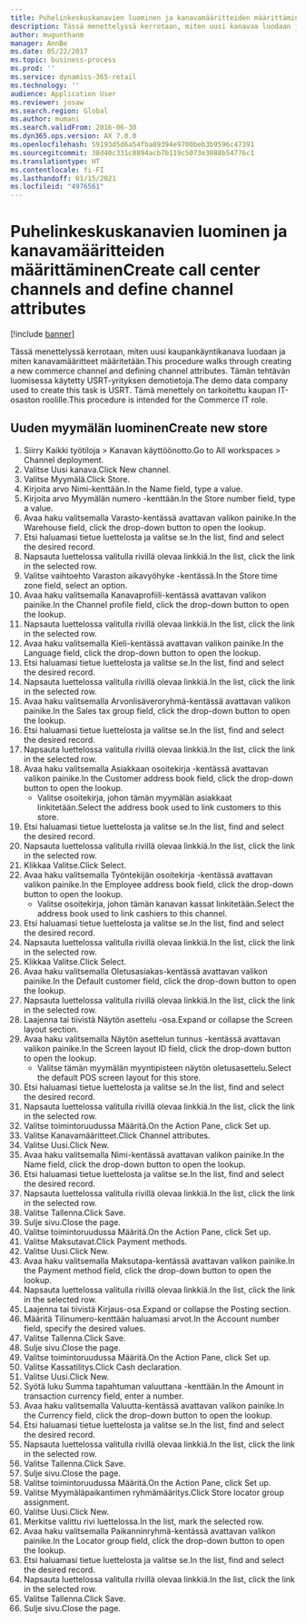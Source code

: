 ```yaml
---
title: Puhelinkeskuskanavien luominen ja kanavamääritteiden määrittäminen
description: Tässä menettelyssä kerrotaan, miten uusi kanavaa luodaan ja miten kanavamääritteet määritetään.
author: mugunthanm
manager: AnnBe
ms.date: 05/22/2017
ms.topic: business-process
ms.prod: ''
ms.service: dynamics-365-retail
ms.technology: ''
audience: Application User
ms.reviewer: josaw
ms.search.region: Global
ms.author: mumani
ms.search.validFrom: 2016-06-30
ms.dyn365.ops.version: AX 7.0.0
ms.openlocfilehash: 59193d5d6a54fba89394e9700beb3b9596c47391
ms.sourcegitcommit: 38d40c331c8894acb7b119c5073e3088b54776c1
ms.translationtype: HT
ms.contentlocale: fi-FI
ms.lasthandoff: 01/15/2021
ms.locfileid: "4976561"
---
```

# <a name="create-call-center-channels-and-define-channel-attributes"></a><span data-ttu-id="6d187-103">Puhelinkeskuskanavien luominen ja kanavamääritteiden määrittäminen</span><span class="sxs-lookup"><span data-stu-id="6d187-103">Create call center channels and define channel attributes</span></span>

[!include [banner](../includes/banner.md)]

<span data-ttu-id="6d187-104">Tässä menettelyssä kerrotaan, miten uusi kaupankäyntikanava luodaan ja miten kanavamääritteet määritetään.</span><span class="sxs-lookup"><span data-stu-id="6d187-104">This procedure walks through creating a new commerce channel and defining channel attributes.</span></span> <span data-ttu-id="6d187-105">Tämän tehtävän luomisessa käytetty USRT-yrityksen demotietoja.</span><span class="sxs-lookup"><span data-stu-id="6d187-105">The demo data company used to create this task is USRT.</span></span> <span data-ttu-id="6d187-106">Tämä menettely on tarkoitettu kaupan IT-osaston roolille.</span><span class="sxs-lookup"><span data-stu-id="6d187-106">This procedure is intended for the Commerce IT role.</span></span>


## <a name="create-new-store"></a><span data-ttu-id="6d187-107">Uuden myymälän luominen</span><span class="sxs-lookup"><span data-stu-id="6d187-107">Create new store</span></span>
1. <span data-ttu-id="6d187-108">Siirry Kaikki työtiloja > Kanavan käyttöönotto.</span><span class="sxs-lookup"><span data-stu-id="6d187-108">Go to All workspaces > Channel deployment.</span></span>
2. <span data-ttu-id="6d187-109">Valitse Uusi kanava.</span><span class="sxs-lookup"><span data-stu-id="6d187-109">Click New channel.</span></span>
3. <span data-ttu-id="6d187-110">Valitse Myymälä.</span><span class="sxs-lookup"><span data-stu-id="6d187-110">Click Store.</span></span>
4. <span data-ttu-id="6d187-111">Kirjoita arvo Nimi-kenttään.</span><span class="sxs-lookup"><span data-stu-id="6d187-111">In the Name field, type a value.</span></span>
5. <span data-ttu-id="6d187-112">Kirjoita arvo Myymälän numero -kenttään.</span><span class="sxs-lookup"><span data-stu-id="6d187-112">In the Store number field, type a value.</span></span>
6. <span data-ttu-id="6d187-113">Avaa haku valitsemalla Varasto-kentässä avattavan valikon painike.</span><span class="sxs-lookup"><span data-stu-id="6d187-113">In the Warehouse field, click the drop-down button to open the lookup.</span></span>
7. <span data-ttu-id="6d187-114">Etsi haluamasi tietue luettelosta ja valitse se.</span><span class="sxs-lookup"><span data-stu-id="6d187-114">In the list, find and select the desired record.</span></span>
8. <span data-ttu-id="6d187-115">Napsauta luettelossa valitulla rivillä olevaa linkkiä.</span><span class="sxs-lookup"><span data-stu-id="6d187-115">In the list, click the link in the selected row.</span></span>
9. <span data-ttu-id="6d187-116">Valitse vaihtoehto Varaston aikavyöhyke -kentässä.</span><span class="sxs-lookup"><span data-stu-id="6d187-116">In the Store time zone field, select an option.</span></span>
10. <span data-ttu-id="6d187-117">Avaa haku valitsemalla Kanavaprofiili-kentässä avattavan valikon painike.</span><span class="sxs-lookup"><span data-stu-id="6d187-117">In the Channel profile field, click the drop-down button to open the lookup.</span></span>
11. <span data-ttu-id="6d187-118">Napsauta luettelossa valitulla rivillä olevaa linkkiä.</span><span class="sxs-lookup"><span data-stu-id="6d187-118">In the list, click the link in the selected row.</span></span>
12. <span data-ttu-id="6d187-119">Avaa haku valitsemalla Kieli-kentässä avattavan valikon painike.</span><span class="sxs-lookup"><span data-stu-id="6d187-119">In the Language field, click the drop-down button to open the lookup.</span></span>
13. <span data-ttu-id="6d187-120">Etsi haluamasi tietue luettelosta ja valitse se.</span><span class="sxs-lookup"><span data-stu-id="6d187-120">In the list, find and select the desired record.</span></span>
14. <span data-ttu-id="6d187-121">Napsauta luettelossa valitulla rivillä olevaa linkkiä.</span><span class="sxs-lookup"><span data-stu-id="6d187-121">In the list, click the link in the selected row.</span></span>
15. <span data-ttu-id="6d187-122">Avaa haku valitsemalla Arvonlisäveroryhmä-kentässä avattavan valikon painike.</span><span class="sxs-lookup"><span data-stu-id="6d187-122">In the Sales tax group field, click the drop-down button to open the lookup.</span></span>
16. <span data-ttu-id="6d187-123">Etsi haluamasi tietue luettelosta ja valitse se.</span><span class="sxs-lookup"><span data-stu-id="6d187-123">In the list, find and select the desired record.</span></span>
17. <span data-ttu-id="6d187-124">Napsauta luettelossa valitulla rivillä olevaa linkkiä.</span><span class="sxs-lookup"><span data-stu-id="6d187-124">In the list, click the link in the selected row.</span></span>
18. <span data-ttu-id="6d187-125">Avaa haku valitsemalla Asiakkaan osoitekirja -kentässä avattavan valikon painike.</span><span class="sxs-lookup"><span data-stu-id="6d187-125">In the Customer address book field, click the drop-down button to open the lookup.</span></span>
    * <span data-ttu-id="6d187-126">Valitse osoitekirja, johon tämän myymälän asiakkaat linkitetään.</span><span class="sxs-lookup"><span data-stu-id="6d187-126">Select the address book used to link customers to this store.</span></span>  
19. <span data-ttu-id="6d187-127">Etsi haluamasi tietue luettelosta ja valitse se.</span><span class="sxs-lookup"><span data-stu-id="6d187-127">In the list, find and select the desired record.</span></span>
20. <span data-ttu-id="6d187-128">Napsauta luettelossa valitulla rivillä olevaa linkkiä.</span><span class="sxs-lookup"><span data-stu-id="6d187-128">In the list, click the link in the selected row.</span></span>
21. <span data-ttu-id="6d187-129">Klikkaa Valitse.</span><span class="sxs-lookup"><span data-stu-id="6d187-129">Click Select.</span></span>
22. <span data-ttu-id="6d187-130">Avaa haku valitsemalla Työntekijän osoitekirja -kentässä avattavan valikon painike.</span><span class="sxs-lookup"><span data-stu-id="6d187-130">In the Employee address book field, click the drop-down button to open the lookup.</span></span>
    * <span data-ttu-id="6d187-131">Valitse osoitekirja, johon tämän kanavan kassat linkitetään.</span><span class="sxs-lookup"><span data-stu-id="6d187-131">Select the address book used to link cashiers to this channel.</span></span>  
23. <span data-ttu-id="6d187-132">Etsi haluamasi tietue luettelosta ja valitse se.</span><span class="sxs-lookup"><span data-stu-id="6d187-132">In the list, find and select the desired record.</span></span>
24. <span data-ttu-id="6d187-133">Napsauta luettelossa valitulla rivillä olevaa linkkiä.</span><span class="sxs-lookup"><span data-stu-id="6d187-133">In the list, click the link in the selected row.</span></span>
25. <span data-ttu-id="6d187-134">Klikkaa Valitse.</span><span class="sxs-lookup"><span data-stu-id="6d187-134">Click Select.</span></span>
26. <span data-ttu-id="6d187-135">Avaa haku valitsemalla Oletusasiakas-kentässä avattavan valikon painike.</span><span class="sxs-lookup"><span data-stu-id="6d187-135">In the Default customer field, click the drop-down button to open the lookup.</span></span>
27. <span data-ttu-id="6d187-136">Napsauta luettelossa valitulla rivillä olevaa linkkiä.</span><span class="sxs-lookup"><span data-stu-id="6d187-136">In the list, click the link in the selected row.</span></span>
28. <span data-ttu-id="6d187-137">Laajenna tai tiivistä Näytön asettelu -osa.</span><span class="sxs-lookup"><span data-stu-id="6d187-137">Expand or collapse the Screen layout section.</span></span>
29. <span data-ttu-id="6d187-138">Avaa haku valitsemalla Näytön asettelun tunnus -kentässä avattavan valikon painike.</span><span class="sxs-lookup"><span data-stu-id="6d187-138">In the Screen layout ID field, click the drop-down button to open the lookup.</span></span>
    * <span data-ttu-id="6d187-139">Valitse tämän myymälän myyntipisteen näytön oletusasettelu.</span><span class="sxs-lookup"><span data-stu-id="6d187-139">Select the default POS screen layout for this store.</span></span>  
30. <span data-ttu-id="6d187-140">Etsi haluamasi tietue luettelosta ja valitse se.</span><span class="sxs-lookup"><span data-stu-id="6d187-140">In the list, find and select the desired record.</span></span>
31. <span data-ttu-id="6d187-141">Napsauta luettelossa valitulla rivillä olevaa linkkiä.</span><span class="sxs-lookup"><span data-stu-id="6d187-141">In the list, click the link in the selected row.</span></span>
32. <span data-ttu-id="6d187-142">Valitse toimintoruudussa Määritä.</span><span class="sxs-lookup"><span data-stu-id="6d187-142">On the Action Pane, click Set up.</span></span>
33. <span data-ttu-id="6d187-143">Valitse Kanavamääritteet.</span><span class="sxs-lookup"><span data-stu-id="6d187-143">Click Channel attributes.</span></span>
34. <span data-ttu-id="6d187-144">Valitse Uusi.</span><span class="sxs-lookup"><span data-stu-id="6d187-144">Click New.</span></span>
35. <span data-ttu-id="6d187-145">Avaa haku valitsemalla Nimi-kentässä avattavan valikon painike.</span><span class="sxs-lookup"><span data-stu-id="6d187-145">In the Name field, click the drop-down button to open the lookup.</span></span>
36. <span data-ttu-id="6d187-146">Etsi haluamasi tietue luettelosta ja valitse se.</span><span class="sxs-lookup"><span data-stu-id="6d187-146">In the list, find and select the desired record.</span></span>
37. <span data-ttu-id="6d187-147">Napsauta luettelossa valitulla rivillä olevaa linkkiä.</span><span class="sxs-lookup"><span data-stu-id="6d187-147">In the list, click the link in the selected row.</span></span>
38. <span data-ttu-id="6d187-148">Valitse Tallenna.</span><span class="sxs-lookup"><span data-stu-id="6d187-148">Click Save.</span></span>
39. <span data-ttu-id="6d187-149">Sulje sivu.</span><span class="sxs-lookup"><span data-stu-id="6d187-149">Close the page.</span></span>
40. <span data-ttu-id="6d187-150">Valitse toimintoruudussa Määritä.</span><span class="sxs-lookup"><span data-stu-id="6d187-150">On the Action Pane, click Set up.</span></span>
41. <span data-ttu-id="6d187-151">Valitse Maksutavat.</span><span class="sxs-lookup"><span data-stu-id="6d187-151">Click Payment methods.</span></span>
42. <span data-ttu-id="6d187-152">Valitse Uusi.</span><span class="sxs-lookup"><span data-stu-id="6d187-152">Click New.</span></span>
43. <span data-ttu-id="6d187-153">Avaa haku valitsemalla Maksutapa-kentässä avattavan valikon painike.</span><span class="sxs-lookup"><span data-stu-id="6d187-153">In the Payment method field, click the drop-down button to open the lookup.</span></span>
44. <span data-ttu-id="6d187-154">Napsauta luettelossa valitulla rivillä olevaa linkkiä.</span><span class="sxs-lookup"><span data-stu-id="6d187-154">In the list, click the link in the selected row.</span></span>
45. <span data-ttu-id="6d187-155">Laajenna tai tiivistä Kirjaus-osa.</span><span class="sxs-lookup"><span data-stu-id="6d187-155">Expand or collapse the Posting section.</span></span>
46. <span data-ttu-id="6d187-156">Määritä Tilinumero-kenttään haluamasi arvot.</span><span class="sxs-lookup"><span data-stu-id="6d187-156">In the Account number field, specify the desired values.</span></span>
47. <span data-ttu-id="6d187-157">Valitse Tallenna.</span><span class="sxs-lookup"><span data-stu-id="6d187-157">Click Save.</span></span>
48. <span data-ttu-id="6d187-158">Sulje sivu.</span><span class="sxs-lookup"><span data-stu-id="6d187-158">Close the page.</span></span>
49. <span data-ttu-id="6d187-159">Valitse toimintoruudussa Määritä.</span><span class="sxs-lookup"><span data-stu-id="6d187-159">On the Action Pane, click Set up.</span></span>
50. <span data-ttu-id="6d187-160">Valitse Kassatilitys.</span><span class="sxs-lookup"><span data-stu-id="6d187-160">Click Cash declaration.</span></span>
51. <span data-ttu-id="6d187-161">Valitse Uusi.</span><span class="sxs-lookup"><span data-stu-id="6d187-161">Click New.</span></span>
52. <span data-ttu-id="6d187-162">Syötä luku Summa tapahtuman valuuttana -kenttään.</span><span class="sxs-lookup"><span data-stu-id="6d187-162">In the Amount in transaction currency field, enter a number.</span></span>
53. <span data-ttu-id="6d187-163">Avaa haku valitsemalla Valuutta-kentässä avattavan valikon painike.</span><span class="sxs-lookup"><span data-stu-id="6d187-163">In the Currency field, click the drop-down button to open the lookup.</span></span>
54. <span data-ttu-id="6d187-164">Etsi haluamasi tietue luettelosta ja valitse se.</span><span class="sxs-lookup"><span data-stu-id="6d187-164">In the list, find and select the desired record.</span></span>
55. <span data-ttu-id="6d187-165">Napsauta luettelossa valitulla rivillä olevaa linkkiä.</span><span class="sxs-lookup"><span data-stu-id="6d187-165">In the list, click the link in the selected row.</span></span>
56. <span data-ttu-id="6d187-166">Valitse Tallenna.</span><span class="sxs-lookup"><span data-stu-id="6d187-166">Click Save.</span></span>
57. <span data-ttu-id="6d187-167">Sulje sivu.</span><span class="sxs-lookup"><span data-stu-id="6d187-167">Close the page.</span></span>
58. <span data-ttu-id="6d187-168">Valitse toimintoruudussa Määritä.</span><span class="sxs-lookup"><span data-stu-id="6d187-168">On the Action Pane, click Set up.</span></span>
59. <span data-ttu-id="6d187-169">Valitse Myymäläpaikantimen ryhmämääritys.</span><span class="sxs-lookup"><span data-stu-id="6d187-169">Click Store locator group assignment.</span></span>
60. <span data-ttu-id="6d187-170">Valitse Uusi.</span><span class="sxs-lookup"><span data-stu-id="6d187-170">Click New.</span></span>
61. <span data-ttu-id="6d187-171">Merkitse valittu rivi luettelossa.</span><span class="sxs-lookup"><span data-stu-id="6d187-171">In the list, mark the selected row.</span></span>
62. <span data-ttu-id="6d187-172">Avaa haku valitsemalla Paikanninryhmä-kentässä avattavan valikon painike.</span><span class="sxs-lookup"><span data-stu-id="6d187-172">In the Locator group field, click the drop-down button to open the lookup.</span></span>
63. <span data-ttu-id="6d187-173">Etsi haluamasi tietue luettelosta ja valitse se.</span><span class="sxs-lookup"><span data-stu-id="6d187-173">In the list, find and select the desired record.</span></span>
64. <span data-ttu-id="6d187-174">Napsauta luettelossa valitulla rivillä olevaa linkkiä.</span><span class="sxs-lookup"><span data-stu-id="6d187-174">In the list, click the link in the selected row.</span></span>
65. <span data-ttu-id="6d187-175">Valitse Tallenna.</span><span class="sxs-lookup"><span data-stu-id="6d187-175">Click Save.</span></span>
66. <span data-ttu-id="6d187-176">Sulje sivu.</span><span class="sxs-lookup"><span data-stu-id="6d187-176">Close the page.</span></span>

